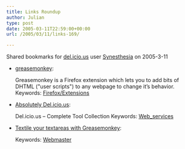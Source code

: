 ```yaml
---
title: Links Roundup
author: Julian
type: post
date: 2005-03-11T22:59:00+00:00
url: /2005/03/11/links-169/

---
```

Shared bookmarks for [del.icio.us][1] user  [Synesthesia][2] on 2005-3-11

  * [greasemonkey][3]:
  
    Greasemonkey is a Firefox extension which lets you to add bits of DHTML ("user scripts") to any webpage to change it&#8217;s behavior. Keywords: [Firefox/Extensions][4]
  * [Absolutely Del.icio.us][5]:
  
    Del.icio.us &#8211; Complete Tool Collection Keywords: [Web_services][6]
  * [Textile your textareas with Greasemonkey][7]:
   
    Keywords: [Webmaster][8]

 [1]: https://del.icio.us/
 [2]: https://del.icio.us/synesthesia
 [3]: https://greasemonkey.mozdev.org/ "https://greasemonkey.mozdev.org/"
 [4]: https://del.icio.us/synesthesia/Firefox/Extensions
 [5]: https://pchere.blogspot.com/2005/02/absolutely-delicious-complete-tool.html "https://pchere.blogspot.com/2005/02/absolutely-delicious-complete-tool.html"
 [6]: https://del.icio.us/synesthesia/Web_services
 [7]: https://www.philwilson.org/blog/2005/03/textile-your-textareas-with.html "https://www.philwilson.org/blog/2005/03/textile-your-textareas-with.html"
 [8]: https://del.icio.us/synesthesia/Webmaster